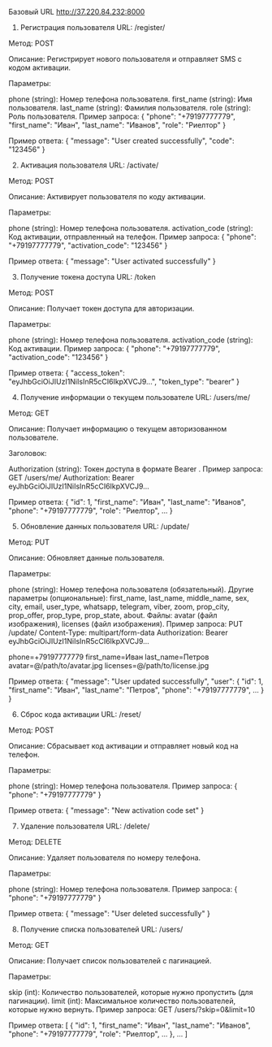 Базовый URL
http://37.220.84.232:8000

1. Регистрация пользователя
URL: /register/

Метод: POST

Описание: Регистрирует нового пользователя и отправляет SMS с кодом активации.

Параметры:

phone (string): Номер телефона пользователя.
first_name (string): Имя пользователя.
last_name (string): Фамилия пользователя.
role (string): Роль пользователя.
Пример запроса:
{
"phone": "+79197777779",
"first_name": "Иван",
"last_name": "Иванов",
"role": "Риелтор"
}

Пример ответа:
{
"message": "User created successfully",
"code": "123456"
}

2. Активация пользователя
URL: /activate/

Метод: POST

Описание: Активирует пользователя по коду активации.

Параметры:

phone (string): Номер телефона пользователя.
activation_code (string): Код активации, отправленный на телефон.
Пример запроса:
{
"phone": "+79197777779",
"activation_code": "123456"
}

Пример ответа:
{
"message": "User activated successfully"
}

3. Получение токена доступа
URL: /token

Метод: POST

Описание: Получает токен доступа для авторизации.

Параметры:

phone (string): Номер телефона пользователя.
activation_code (string): Код активации.
Пример запроса:
{
"phone": "+79197777779",
"activation_code": "123456"
}

Пример ответа:
{
"access_token": "eyJhbGciOiJIUzI1NiIsInR5cCI6IkpXVCJ9...",
"token_type": "bearer"
}

4. Получение информации о текущем пользователе
URL: /users/me/

Метод: GET

Описание: Получает информацию о текущем авторизованном пользователе.

Заголовок:

Authorization (string): Токен доступа в формате Bearer <token>.
Пример запроса:
GET /users/me/
Authorization: Bearer eyJhbGciOiJIUzI1NiIsInR5cCI6IkpXVCJ9...

Пример ответа:
{
"id": 1,
"first_name": "Иван",
"last_name": "Иванов",
"phone": "+79197777779",
"role": "Риелтор",
...
}

5. Обновление данных пользователя
URL: /update/

Метод: PUT

Описание: Обновляет данные пользователя.

Параметры:

phone (string): Номер телефона пользователя (обязательный).
Другие параметры (опциональные): first_name, last_name, middle_name, sex, city, email, user_type, whatsapp, telegram, viber, zoom, prop_city, prop_offer, prop_type, prop_state, about.
Файлы: avatar (файл изображения), licenses (файл изображения).
Пример запроса:
PUT /update/
Content-Type: multipart/form-data
Authorization: Bearer eyJhbGciOiJIUzI1NiIsInR5cCI6IkpXVCJ9...

phone=+79197777779
first_name=Иван
last_name=Петров
avatar=@/path/to/avatar.jpg
licenses=@/path/to/license.jpg

Пример ответа:
{
"message": "User updated successfully",
"user": {
"id": 1,
"first_name": "Иван",
"last_name": "Петров",
"phone": "+79197777779",
...
}
}

6. Сброс кода активации
URL: /reset/

Метод: POST

Описание: Сбрасывает код активации и отправляет новый код на телефон.

Параметры:

phone (string): Номер телефона пользователя.
Пример запроса:
{
"phone": "+79197777779"
}

Пример ответа:
{
"message": "New activation code set"
}

7. Удаление пользователя
URL: /delete/

Метод: DELETE

Описание: Удаляет пользователя по номеру телефона.

Параметры:

phone (string): Номер телефона пользователя.
Пример запроса:
{
"phone": "+79197777779"
}

Пример ответа:
{
"message": "User deleted successfully"
}

8. Получение списка пользователей
URL: /users/

Метод: GET

Описание: Получает список пользователей с пагинацией.

Параметры:

skip (int): Количество пользователей, которые нужно пропустить (для пагинации).
limit (int): Максимальное количество пользователей, которые нужно вернуть.
Пример запроса:
GET /users/?skip=0&limit=10

Пример ответа:
[
{
"id": 1,
"first_name": "Иван",
"last_name": "Иванов",
"phone": "+79197777779",
"role": "Риелтор",
...
},
...
]